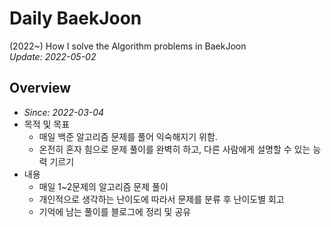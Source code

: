 # Daily BaekJoon
(2022~) How I solve the Algorithm problems in BaekJoon       
_Update: 2022-05-02_   

## **Overview**
- _Since: 2022-03-04_
- 목적 및 목표
    - 매일 백준 알고리즘 문제를 풀어 익숙해지기 위함.
    - 온전히 혼자 힘으로 문제 풀이를 완벽히 하고, 다른 사람에게 설명할 수 있는 능력 기르기
- 내용
    - 매일 1~2문제의 알고리즘 문제 풀이
    - 개인적으로 생각하는 난이도에 따라서 문제를 분류 후 난이도별 회고
    - 기억에 남는 풀이를 블로그에 정리 및 공유
